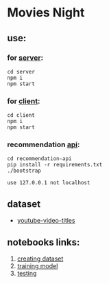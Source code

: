 # Movies Night
## use:
### for [server](http://127.0.0.1:5000/):
    cd server
    npm i
    npm start
    
### for [client](http://127.0.0.1:3000/):
    cd client
    npm i
    npm start
### recommendation [api](http://127.0.0.1:6000/category/): 
    cd recommendation-api
    pip install -r requirements.txt 
    ./bootstrap
```use 127.0.0.1 not localhost```

## dataset
- [youtube-video-titles](https://www.kaggle.com/pushpaksaraf/youtube-video-titles)

## notebooks links:
1. [creating dataset](https://www.kaggle.com/pushpaksaraf/creating-ytdataset/)
2. [training model](https://www.kaggle.com/pushpaksaraf/youtube2/)
3. [testing](https://www.kaggle.com/pushpaksaraf/youtube-lstm-model-testing)
